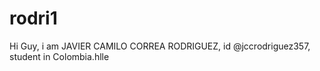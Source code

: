# rodri1
Hi Guy, i am JAVIER CAMILO CORREA RODRIGUEZ, id @jccrodriguez357, student in Colombia.hlle
